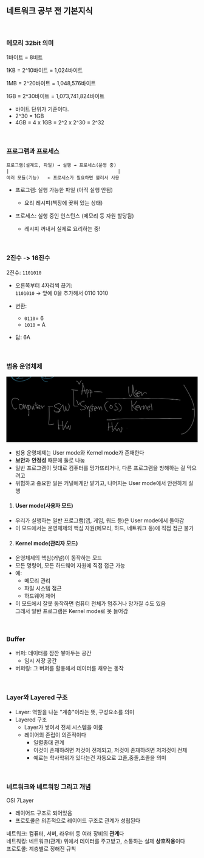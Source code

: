 ## 네트워크 공부 전 기본지식

<br>

### 메모리 32bit 의미

1바이트 = 8비트

1KB = 2^10바이트 = 1,024바이트

1MB = 2^20바이트 = 1,048,576바이트

1GB = 2^30바이트 = 1,073,741,824바이트
- 바이트 단위가 기준이다.
- 2^30 = 1GB
- 4GB = 4 x 1GB = 2^2 x 2^30 = 2^32

<br>

### 프로그램과 프로세스

```
프로그램(설계도, 파일) → 실행 → 프로세스(운영 중)  
|                                        |  
여러 모듈(기능)   ← 프로세스가 필요하면 불러서 사용  
```
- 프로그램: 실행 가능한 파일 (아직 실행 안됨)
    - 요리 레시피(책장에 꽂혀 있는 상태)

- 프로세스: 실행 중인 인스턴스 (메모리 등 자원 할당됨)
    - 레시피 꺼내서 실제로 요리하는 중!

<br>

### 2진수 -> 16진수
2진수: `1101010`
- 오른쪽부터 4자리씩 끊기:  
  `1101010` → 앞에 0을 추가해서 0110 1010

- 변환:
    - `0110`= 6
    - `1010` = A
- 답: 6A

<br>

### 범용 운영체제

![](../resources/User_Kernel_Mode.png)

- 범용 운영체제는 User mode와 Kernel mode가 존재한다
- **보안**과 **안정성** 때문에 둘로 나눔
- 일반 프로그램이 멋대로 컴퓨터를 망가뜨리거나, 다른 프로그램을 방해하는 걸 막으려고
- 위험하고 중요한 일은 커널에게만 맡기고, 나머지는 User mode에서 안전하게 실행
1. #### User mode(사용자 모드)
- 우리가 실행하는 일반 프로그램(앱, 게임, 워드 등)은 User mode에서 돌아감
- 이 모드에서는 운영체제의 핵심 자원(메모리, 하드, 네트워크 등)에 직접 접근 불가
2. #### Kernel mode(관리자 모드)
- 운영체제의 핵심(커널)이 동작하는 모드
- 모든 명령어, 모든 하드웨어 자원에 직접 접근 가능
- 예:
    - 메모리 관리
    - 파일 시스템 접근
    - 하드웨어 제어
- 이 모드에서 잘못 동작하면 컴퓨터 전체가 멈추거나 망가질 수도 있음  
  그래서 일반 프로그램은 Kernel mode로 못 들어감

<br>

### Buffer
- 버퍼: 데이터를 잠깐 쌓아두는 공간
    - 임시 저장 공간
- 버퍼링: 그 버퍼를 활용해서 데이터를 채우는 동작

<br>

### Layer와 Layered 구조
- Layer: 역할을 나눈 "계층"이라는 뜻, 구성요소를 의미
- Layered 구조
    - Layer가 쌓여서 전체 시스템을 이룸
    - 레이어의 존립이 의존적이다
        - 일렬종대 관계
        - 이것이 존재하려면 저것이 전제되고, 저것이 존재하려면 저저것이 전제
        - 예로는 학사학위가 있다는건 자동으로 고졸,중졸,초졸을 의미

<br>

### 네트워크와 네트워킹 그리고 개념

OSI 7Layer
- 레이어드 구조로 되어있음
- 프로토콜은 의존적으로 레이어드 구조로 관계가 성립된다

네트워크: 컴퓨터, 서버, 라우터 등 여러 장비의 **관계**다  
네트워킹:  네트워크(관계) 위에서 데이터를 주고받고, 소통하는 실제 **상호작용**이다  
프로토콜: 계층별로 정해진 규칙  

